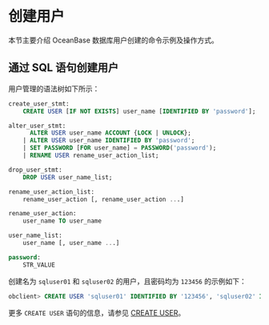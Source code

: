 创建用户 
=========================

本节主要介绍 OceanBase 数据库用户创建的命令示例及操作方式。

通过 SQL 语句创建用户 
----------------------------------

用户管理的语法树如下所示：

```sql
create_user_stmt:
    CREATE USER [IF NOT EXISTS] user_name [IDENTIFIED BY 'password'];

alter_user_stmt:
      ALTER USER user_name ACCOUNT {LOCK | UNLOCK};
    | ALTER USER user_name IDENTIFIED BY 'password';
    | SET PASSWORD [FOR user_name] = PASSWORD('password');
    | RENAME USER rename_user_action_list;

drop_user_stmt:
    DROP USER user_name_list;

rename_user_action_list:
    rename_user_action [, rename_user_action ...]

rename_user_action:
    user_name TO user_name

user_name_list:
    user_name [, user_name ...]

password:
    STR_VALUE
```



创建名为 `sqluser01` 和 `sqluser02` 的用户，且密码均为 `123456` 的示例如下：

```sql
obclient> CREATE USER 'sqluser01' IDENTIFIED BY '123456', 'sqluser02' IDENTIFIED BY '123456';
```



更多 `CREATE USER` 语句的信息，请参见 [CREATE USER](../../11.sql-reference-en/5.sql-statements/20.create-user.md)。
